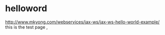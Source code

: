 # helloword


http://www.mkyong.com/webservices/jax-ws/jax-ws-hello-world-example/
this is the test page , 
